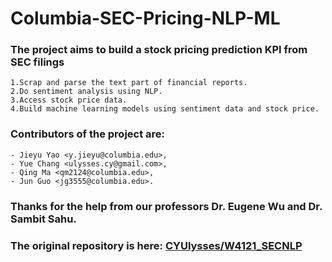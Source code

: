 # Columbia-SEC-Pricing-NLP-ML
### The project aims to build a stock pricing prediction KPI from SEC filings
    1.Scrap and parse the text part of financial reports.
    2.Do sentiment analysis using NLP.
    3.Access stock price data.
    4.Build machine learning models using sentiment data and stock price.

### Contributors of the project are: 
    - Jieyu Yao <y.jieyu@columbia.edu>,
    - Yue Chang <ulysses.cy@gmail.com>,
    - Qing Ma <qm2124@columbia.edu>,
    - Jun Guo <jg3555@columbia.edu>.

### Thanks for the help from our professors Dr. Eugene Wu and Dr. Sambit Sahu.

### The original repository is here: [CYUlysses/W4121_SECNLP](https://github.com/CYUlysses/W4121_SECNLP)